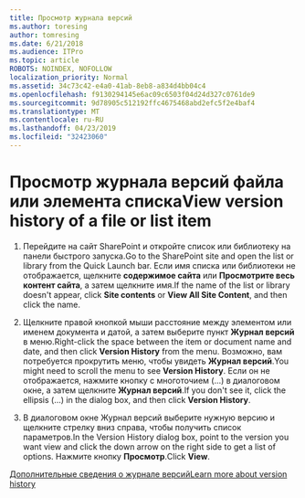 ```yaml
---
title: Просмотр журнала версий
ms.author: toresing
author: tomresing
ms.date: 6/21/2018
ms.audience: ITPro
ms.topic: article
ROBOTS: NOINDEX, NOFOLLOW
localization_priority: Normal
ms.assetid: 34c73c42-e4a0-41ab-8eb8-a834d4bb04c4
ms.openlocfilehash: f9130294145e6ac09c6503f04d24d327c0761de9
ms.sourcegitcommit: 9d78905c512192ffc4675468abd2efc5f2e4baf4
ms.translationtype: MT
ms.contentlocale: ru-RU
ms.lasthandoff: 04/23/2019
ms.locfileid: "32423060"
---
```

# <a name="view-version-history-of-a-file-or-list-item"></a><span data-ttu-id="008dc-102">Просмотр журнала версий файла или элемента списка</span><span class="sxs-lookup"><span data-stu-id="008dc-102">View version history of a file or list item</span></span>

1. <span data-ttu-id="008dc-103">Перейдите на сайт SharePoint и откройте список или библиотеку на панели быстрого запуска.</span><span class="sxs-lookup"><span data-stu-id="008dc-103">Go to the SharePoint site and open the list or library from the Quick Launch bar.</span></span> <span data-ttu-id="008dc-104">Если имя списка или библиотеки не отображается, щелкните **содержимое сайта** или **Просмотрите весь контент сайта**, а затем щелкните имя.</span><span class="sxs-lookup"><span data-stu-id="008dc-104">If the name of the list or library doesn't appear, click **Site contents** or **View All Site Content**, and then click the name.</span></span>
    
2. <span data-ttu-id="008dc-105">Щелкните правой кнопкой мыши расстояние между элементом или именем документа и датой, а затем выберите пункт **Журнал версий** в меню.</span><span class="sxs-lookup"><span data-stu-id="008dc-105">Right-click the space between the item or document name and date, and then click **Version History** from the menu.</span></span> <span data-ttu-id="008dc-106">Возможно, вам потребуется прокрутить меню, чтобы увидеть **Журнал версий**.</span><span class="sxs-lookup"><span data-stu-id="008dc-106">You might need to scroll the menu to see **Version History**.</span></span> <span data-ttu-id="008dc-107">Если он не отображается, нажмите кнопку с многоточием (...) в диалоговом окне, а затем щелкните **Журнал версий**.</span><span class="sxs-lookup"><span data-stu-id="008dc-107">If you don't see it, click the ellipsis (...) in the dialog box, and then click **Version History**.</span></span>
    
3. <span data-ttu-id="008dc-108">В диалоговом окне Журнал версий выберите нужную версию и щелкните стрелку вниз справа, чтобы получить список параметров.</span><span class="sxs-lookup"><span data-stu-id="008dc-108">In the Version History dialog box, point to the version you want view and click the down arrow on the right side to get a list of options.</span></span> <span data-ttu-id="008dc-109">Нажмите кнопку **Просмотр**.</span><span class="sxs-lookup"><span data-stu-id="008dc-109">Click **View**.</span></span>
    
[<span data-ttu-id="008dc-110">Дополнительные сведения о журнале версий</span><span class="sxs-lookup"><span data-stu-id="008dc-110">Learn more about version history</span></span>](https://go.microsoft.com/fwlink/?linkid=875709)
  

